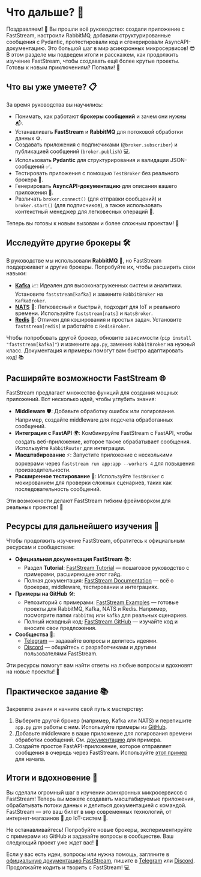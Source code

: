 # Что дальше? 🚀

Поздравляем! 🎉 Вы прошли всё руководство: создали приложение с FastStream, настроили RabbitMQ, добавили структурированные сообщения с Pydantic, протестировали код и сгенерировали AsyncAPI-документацию. Это большой шаг в мир асинхронных микросервисов! 😎 В этом разделе мы подведем итоги и расскажем, как продолжить изучение FastStream, чтобы создавать ещё более крутые проекты. Готовы к новым приключениям? Погнали! 🌟

## Что вы уже умеете? 📋

За время руководства вы научились:

- Понимать, как работают **брокеры сообщений** и зачем они нужны 📬.
- Устанавливать **FastStream** и **RabbitMQ** для потоковой обработки данных ⚙️.
- Создавать приложения с подписчиками (`@broker.subscriber`) и публикацией сообщений (`broker.publish`) 💻.
- Использовать **Pydantic** для структурирования и валидации JSON-сообщений ✅.
- Тестировать приложения с помощью `TestBroker` без реального брокера 🧪.
- Генерировать **AsyncAPI-документацию** для описания вашего приложения 📝.
- Различать `broker.connect()` (для отправки сообщений) и `broker.start()` (для подписчиков), а также использовать контекстный менеджер для легковесных операций 🔌.

Теперь вы готовы к новым вызовам и более сложным проектам! 🚪

## Исследуйте другие брокеры 🛠️

В руководстве мы использовали **RabbitMQ** 🐰, но FastStream поддерживает и другие брокеры. Попробуйте их, чтобы расширить свои навыки:

- **[Kafka](https://kafka.apache.org/)** 📈: Идеален для высоконагруженных систем и аналитики. Установите `faststream[kafka]` и замените `RabbitBroker` на `KafkaBroker`.
- **[NATS](https://nats.io/)** 🚀: Легковесный и быстрый, подходит для IoT и реального времени. Используйте `faststream[nats]` и `NatsBroker`.
- **[Redis](https://redis.io/)** 🔑: Отличен для кэширования и простых задач. Установите `faststream[redis]` и работайте с `RedisBroker`.

Чтобы попробовать другой брокер, обновите зависимости (`pip install "faststream[kafka]"`) и измените `app.py`, заменив `RabbitBroker` на нужный класс. Документация и примеры помогут вам быстро адаптировать код! 📚

## Расширяйте возможности FastStream 🌐

FastStream предлагает множество функций для создания мощных приложений. Вот несколько идей, чтобы углубить знания:

- **Middleware** 🛡️: Добавьте обработку ошибок или логирование. Например, создайте middleware для подсчета обработанных сообщений.
- **Интеграция с FastAPI** 🌍: Комбинируйте FastStream с FastAPI, чтобы создать веб-приложение, которое также обрабатывает сообщения. Используйте `RabbitRouter` для интеграции.
- **Масштабирование** ⚡: Запустите приложение с несколькими воркерами через `faststream run app:app --workers 4` для повышения производительности.
- **Расширенное тестирование** 🧪: Используйте `TestBroker` с мокированием для проверки сложных сценариев, таких как последовательность сообщений.

Эти возможности делают FastStream гибким фреймворком для реальных проектов! 💪

## Ресурсы для дальнейшего изучения 📖

Чтобы продолжить изучение FastStream, обратитесь к официальным ресурсам и сообществам:

- **Официальная документация FastStream** 📚:
  - Раздел **Tutorial**: [FastStream Tutorial](https://faststream.airt.ai/latest/getting-started/tutorial/) — пошаговое руководство с примерами, расширяющее этот гайд.
  - Полная документация: [FastStream Documentation](https://faststream.airt.ai/latest/) — всё о брокерах, middleware, тестировании и интеграциях.
- **Примеры на GitHub** 🛠️:
  - Репозиторий с примерами: [FastStream Examples](https://github.com/airtai/faststream/tree/main/examples) — готовые проекты для RabbitMQ, Kafka, NATS и Redis. Например, посмотрите папки `rabbitmq` или `kafka` для реальных сценариев.
  - Полный исходный код: [FastStream GitHub](https://github.com/airtai/faststream) — изучайте код и вносите свои предложения.
- **Сообщества** 💬:
  - [Telegram](https://t.me/python_faststream) — задавайте вопросы и делитесь идеями.
  - [Discord](https://discord.gg/qFm6aSqq59) — общайтесь с разработчиками и другими пользователями FastStream.

Эти ресурсы помогут вам найти ответы на любые вопросы и вдохновят на новые проекты! 🌟

## Практическое задание 📚

Закрепите знания и начните свой путь к мастерству:
1. Выберите другой брокер (например, Kafka или NATS) и перепишите `app.py` для работы с ним. Используйте примеры из [GitHub](https://github.com/airtai/faststream/tree/main/examples).
2. Добавьте middleware в ваше приложение для логирования времени обработки сообщений. См. [документацию](https://faststream.airt.ai/latest/rabbit/middlewares/) для примера.
3. Создайте простое FastAPI-приложение, которое отправляет сообщения в очередь через FastStream. Используйте [этот пример](https://github.com/airtai/faststream/blob/main/examples/integrations/fastapi_integration.py) для начала.

## Итоги и вдохновение 🎉

Вы сделали огромный шаг в изучении асинхронных микросервисов с FastStream! Теперь вы можете создавать масштабируемые приложения, обрабатывать потоки данных и делиться документацией с командой. FastStream — это ваш билет в мир современных технологий, от интернет-магазинов 🛒 до IoT-систем 📡.

Не останавливайтесь! Попробуйте новые брокеры, экспериментируйте с примерами из GitHub и задавайте вопросы в сообществе. Ваш следующий проект уже ждет вас! 🚀

Если у вас есть идеи, вопросы или нужна помощь, загляните в [официальную документацию FastStream](https://faststream.airt.ai/latest/), пишите в [Telegram](https://t.me/python_faststream) или [Discord](https://discord.gg/qFm6aSqq59). Продолжайте кодить и творить с FastStream! 💻

